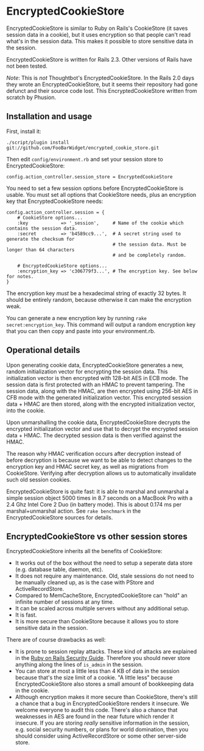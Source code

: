 EncryptedCookieStore
====================
EncryptedCookieStore is similar to Ruby on Rails's CookieStore (it saves session data in a cookie), but it uses encryption so that people can't read what's in the session data. This makes it possible to store sensitive data in the session.

EncryptedCookieStore is written for Rails 2.3. Other versions of Rails have not been tested.

*Note*: This is _not_ Thoughtbot's EncryptedCookieStore. In the Rails 2.0 days they wrote an EncryptedCookieStore, but it seems their repository had gone defunct and their source code lost. This EncryptedCookieStore written from scratch by Phusion.

Installation and usage
----------------------

First, install it:

    ./script/plugin install git://github.com/FooBarWidget/encrypted_cookie_store.git

Then edit `config/environment.rb` and set your session store to EncryptedCookieStore:

    config.action_controller.session_store = EncryptedCookieStore

You need to set a few session options before EncryptedCookieStore is usable. You must set all options that CookieStore needs, plus an encryption key that EncryptedCookieStore needs:

    config.action_controller.session = {
        # CookieStore options...
        :key            => '_session',     # Name of the cookie which contains the session data.
        :secret         => 'b4589cc9...',  # A secret string used to generate the checksum for
                                           # the session data. Must be longer than 64 characters
                                           # and be completely random.

        # EncryptedCookieStore options...
        :encryption_key => 'c306779f3...', # The encryption key. See below for notes.
    }

The encryption key *must* be a hexadecimal string of exactly 32 bytes. It should be entirely random, because otherwise it can make the encryption weak.

You can generate a new encryption key by running `rake secret:encryption_key`. This command will output a random encryption key that you can then copy and paste into your environment.rb.

Operational details
-------------------
Upon generating cookie data, EncryptedCookieStore generates a new, random initialization vector for encrypting the session data. This initialization vector is then encrypted with 128-bit AES in ECB mode. The session data is first protected with an HMAC to prevent tampering. The session data, along with the HMAC, are then encrypted using 256-bit AES in CFB mode with the generated initialization vector. This encrypted session data + HMAC are then stored, along with the encrypted initialization vector, into the cookie.

Upon unmarshalling the cookie data, EncryptedCookieStore decrypts the encrypted initialization vector and use that to decrypt the encrypted session data + HMAC. The decrypted session data is then verified against the HMAC.

The reason why HMAC verification occurs after decryption instead of before decryption is because we want to be able to detect changes to the encryption key and HMAC secret key, as well as migrations from CookieStore. Verifying after decryption allows us to automatically invalidate such old session cookies.

EncryptedCookieStore is quite fast: it is able to marshal and unmarshal a simple session object 5000 times in 8.7 seconds on a MacBook Pro with a 2.4 Ghz Intel Core 2 Duo (in battery mode). This is about 0.174 ms per marshal+unmarshal action. See `rake benchmark` in the EncryptedCookieStore sources for details.

EncryptedCookieStore vs other session stores
--------------------------------------------
EncryptedCookieStore inherits all the benefits of CookieStore:

 * It works out of the box without the need to setup a seperate data store (e.g. database table, daemon, etc).
 * It does not require any maintenance. Old, stale sessions do not need to be manually cleaned up, as is the case with PStore and ActiveRecordStore.
 * Compared to MemCacheStore, EncryptedCookieStore can "hold" an infinite number of sessions at any time.
 * It can be scaled across multiple servers without any additional setup.
 * It is fast.
 * It is more secure than CookieStore because it allows you to store sensitive data in the session.

There are of course drawbacks as well:

 * It is prone to session replay attacks. These kind of attacks are explained in the [Ruby on Rails Security Guide](http://guides.rubyonrails.org/security.html#session-storage). Therefore you should never store anything along the lines of `is_admin` in the session.
 * You can store at most a little less than 4 KB of data in the session because that's the size limit of a cookie. "A little less" because EncryptedCookieStore also stores a small amount of bookkeeping data in the cookie.
 * Although encryption makes it more secure than CookieStore, there's still a chance that a bug in EncryptedCookieStore renders it insecure. We welcome everyone to audit this code. There's also a chance that weaknesses in AES are found in the near future which render it insecure. If you are storing *really* sensitive information in the session, e.g. social security numbers, or plans for world domination, then you should consider using ActiveRecordStore or some other server-side store.